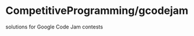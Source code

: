 CompetitiveProgramming/gcodejam
===============================

solutions for Google Code Jam contests
